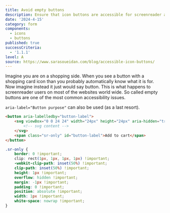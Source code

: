 ```yaml
---
title: Avoid empty buttons
description: Ensure that icon buttons are accessible for screenreader and other assistive technologies.
date: '2024-4-15'
category: form
components:
  - icons
  - buttons
published: true
successCriteria:
  - '1.1.1'
level: A
source: https://www.sarasoueidan.com/blog/accessible-icon-buttons/
---
```


Imagine you are on a shopping side. When you see a button with a shopping card icon than you probably automatically know what it is for. Now imagine instead it just would say button. This is what happens to screenreader users on most of the websites world wide. So called empty buttons are one of the most common accessibility issues.

`aria-label="Button purpose"` can also be used (as a last resort).

```html
<button aria-labelledby="button-label">
	<svg viewBox="0 0 24 24" width="24px" height="24px" aria-hidden="true" focusable="false">
		<!-- svg content -->
	</svg>
	<span class="sr-only" id="button-label">Add to cart</span>
</button>
```

```css
.sr-only {
	border: 0 !important;
	clip: rect(1px, 1px, 1px, 1px) !important;
	-webkit-clip-path: inset(50%) !important;
	clip-path: inset(50%) !important;
	height: 1px !important;
	overflow: hidden !important;
	margin: -1px !important;
	padding: 0 !important;
	position: absolute !important;
	width: 1px !important;
	white-space: nowrap !important;
}
```
